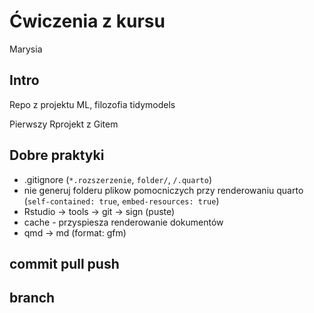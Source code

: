 # Ćwiczenia z kursu
Marysia

## Intro

Repo z projektu ML, filozofia tidymodels

Pierwszy Rprojekt z Gitem

## Dobre praktyki

- .gitignore (`*.rozszerzenie`, `folder/`, `/.quarto`)
- nie generuj folderu plikow pomocniczych przy renderowaniu quarto
  (`self-contained: true`, `embed-resources: true`)
- Rstudio -\> tools -\> git -\> sign (puste)
- cache - przyspiesza renderowanie dokumentów
- qmd -\> md (format: gfm)

## commit pull push

## branch
